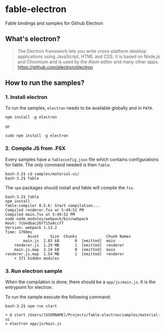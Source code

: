 # fable-electron

Fable bindings and samples for Github Electron

## What's electron?

> The Electron framework lets you write cross-platform desktop applications using JavaScript, HTML and CSS. It is based on Node.js and Chromium and is used by the Atom editor and many other apps.
> https://github.com/electron/electron

## How to run the samples?

### 1. Install electron

To run the samples, `electron` needs to be available globally and in `PATH`.

```
npm install -g electron
```

or

```
sudo npm install -g electron
```
 
### 2. Compile JS from .FSX

Every samples have a `fableconfig.json` file which contains configurations for fable. The only command needed is then `fable`:

```
bash-3.2$ cd samples/material-ui/                                                                                                                                                                                                                                   
bash-3.2$ fable 
```

The `npm` packages should install and fable will compile the `fsx`.

```
bash-3.2$ fable                                                                                                                                                                                                                                                     
npm install                                                                                                                                                                                                                                                         
fable-compiler 0.5.6: Start compilation...                                                                                                                                                                                                                          
Compiled renderer.fsx at 5:49:52 PM                                                                                                                                                                                                                                 
Compiled main.fsx at 5:49:52 PM                                                                                                                                                                                                                                     
node node_modules/webpack/bin/webpack                                                                                                                                                                                                                               
Hash: 7cbedbac26f715a9ccf7                                                                                                                                                                                                                                          
Version: webpack 1.13.2                                                                                                                                                                                                                                             
Time: 1766ms                                                                                                                                                                                                                                                        
          Asset     Size  Chunks             Chunk Names                                                                                                                                                                                                            
        main.js  2.83 kB       0  [emitted]  main                                                                                                                                                                                                                   
    renderer.js  1.29 MB       1  [emitted]  renderer                                                                                                                                                                                                               
    main.js.map  3.24 kB       0  [emitted]  main                                                                                                                                                                                                                   
renderer.js.map  1.54 MB       1  [emitted]  renderer                                                                                                                                                                                                               
    + 371 hidden modules    
```

### 3. Run electron sample

When the compilation is done, there should be a `app/js/main.js`.
It is the entrypoint for electron.

To run the sample execute the following command:

```
bash-3.2$ npm run start                                                                                                                                                                                                                                             
                                                                                                                                                                                                                                                                    
> @ start /Users/[USERNAME]/Projects/fable-electron/samples/material-ui                                                                                                                                                                                            
> electron app/js/main.js 
```